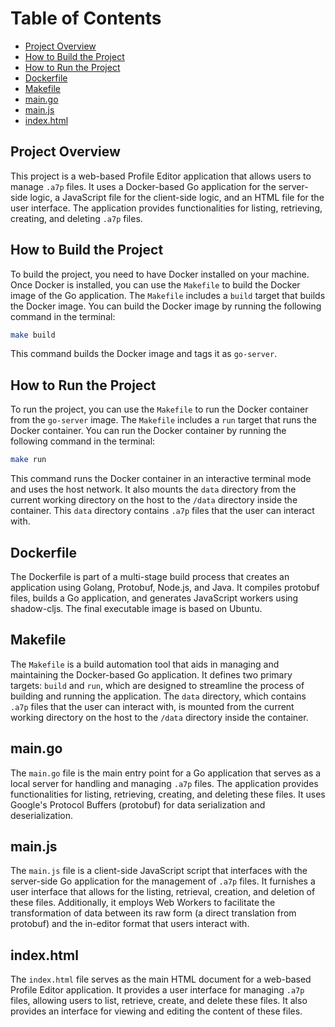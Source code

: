 # Table of Contents

- [Project Overview](#project-overview)
- [How to Build the Project](#how-to-build-the-project)
- [How to Run the Project](#how-to-run-the-project)
- [Dockerfile](#dockerfile)
- [Makefile](#makefile)
- [main.go](#maingo)
- [main.js](#mainjs)
- [index.html](#indexhtml)

## Project Overview

This project is a web-based Profile Editor application that allows users to manage `.a7p` files. It uses a Docker-based Go application for the server-side logic, a JavaScript file for the client-side logic, and an HTML file for the user interface. The application provides functionalities for listing, retrieving, creating, and deleting `.a7p` files.

## How to Build the Project

To build the project, you need to have Docker installed on your machine. Once Docker is installed, you can use the `Makefile` to build the Docker image of the Go application. The `Makefile` includes a `build` target that builds the Docker image. You can build the Docker image by running the following command in the terminal:

```bash
make build
```

This command builds the Docker image and tags it as `go-server`.

## How to Run the Project

To run the project, you can use the `Makefile` to run the Docker container from the `go-server` image. The `Makefile` includes a `run` target that runs the Docker container. You can run the Docker container by running the following command in the terminal:

```bash
make run
```

This command runs the Docker container in an interactive terminal mode and uses the host network. It also mounts the `data` directory from the current working directory on the host to the `/data` directory inside the container. This `data` directory contains `.a7p` files that the user can interact with.

## Dockerfile

The Dockerfile is part of a multi-stage build process that creates an application using Golang, Protobuf, Node.js, and Java. It compiles protobuf files, builds a Go application, and generates JavaScript workers using shadow-cljs. The final executable image is based on Ubuntu.

## Makefile

The `Makefile` is a build automation tool that aids in managing and maintaining the Docker-based Go application. It defines two primary targets: `build` and `run`, which are designed to streamline the process of building and running the application. The `data` directory, which contains `.a7p` files that the user can interact with, is mounted from the current working directory on the host to the `/data` directory inside the container.

## main.go

The `main.go` file is the main entry point for a Go application that serves as a local server for handling and managing `.a7p` files. The application provides functionalities for listing, retrieving, creating, and deleting these files. It uses Google's Protocol Buffers (protobuf) for data serialization and deserialization.

## main.js

The `main.js` file is a client-side JavaScript script that interfaces with the server-side Go application for the management of `.a7p` files. It furnishes a user interface that allows for the listing, retrieval, creation, and deletion of these files. Additionally, it employs Web Workers to facilitate the transformation of data between its raw form (a direct translation from protobuf) and the in-editor format that users interact with.

## index.html

The `index.html` file serves as the main HTML document for a web-based Profile Editor application. It provides a user interface for managing `.a7p` files, allowing users to list, retrieve, create, and delete these files. It also provides an interface for viewing and editing the content of these files.
